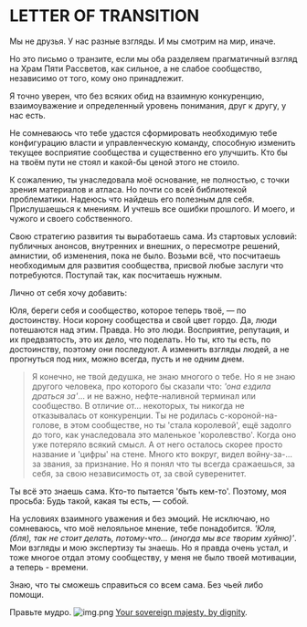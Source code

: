 # LETTER OF TRANSITION

Мы не друзья. У нас разные взгляды. И мы смотрим на мир, иначе. 

Но это письмо о транзите, если мы оба разделяем прагматичный взгляд на Храм Пяти Рассветов, как сильное, а не слабое сообщество, независимо от того, кому оно принадлежит.

Я точно уверен, что без всяких обид на взаимную конкуренцию, взаимоуважение и определенный уровень понимания, друг к другу, у нас есть.

Не сомневаюсь что тебе удастся сформировать необходимую тебе конфигурацию власти и управленческую команду, способную изменить текущее восприятие сообщества и существенно его улучшить. Кто бы на твоём пути не стоял и какой-бы ценой этого не стоило.

К сожалению, ты унаследовала моё основание, не полностью, с точки зрения материалов и атласа. Но почти со всей библиотекой проблематики. Надеюсь что найдешь его полезным для себя. Прислушаешься к мнениям. И учтешь все ошибки прошлого. И моего, и чужого и своего собственного.

Свою стратегию развития ты выработаешь сама. Из стартовых условий: публичных анонсов, внутренних и внешних, о пересмотре решений, амнистии, об изменения, пока не было.
Возьми всё, что посчитаешь необходимым для развития сообщества, присвой любые заслуги что потребуются. Поступай так, как посчитаешь нужным.

Лично от себя хочу добавить:

Юля, береги себя и сообщество, которое теперь твоё, — по достоинству. Носи корону сообщества и свой цвет гордо. Да, люди потешаются над этим. Правда. 
Но это люди. Восприятие, репутация, и их предвзятость, это их дело, что поделать. Но ты, кто ты есть, по достоинству, поэтому они последуют. А изменить взгляды людей, а не прогнуться под них, можно всегда, пусть и не одним днем.

> Я конечно, не твой дедушка, не знаю многого о тебе. Но я не знаю другого человека, про которого бы сказали что: *'она ездила драться за'*... и не важно, нефте-наливной терминал или сообщество. В отличие от... некоторых, ты никогда не отказывалась от конкуренции. Ты не родилась с-короной-на-голове, в этом сообществе, но ты 'стала королевой', ещё задолго до того, как унаследовала это маленькое 'королевство'. Когда оно уже потеряло всякий смысл. А от него осталось скорее просто название и 'цифры' на стене. Много кто вокруг, видел войну-за-... за звания, за признание. Но я понял что ты всегда сражаешься, за себя, за свою независимость от, за свой суверенитет.

Ты всё это знаешь сама. Кто-то пытается 'быть кем-то'. Поэтому, моя просьба: Будь такой, какая ты есть, — собой.

На условиях взаимного уважения и без эмоций. Не исключаю, но сомневаюсь, что моё нелояльное мнение, тебе понадобится. *'Юля, (бля), так не стоит делать, потому-что... (иногда мы все творим хуйню)'*. Мои взгляды и мою экспертизу ты знаешь. Но я правда очень устал, и тоже многое отдал этому сообществу, у меня не было твоей мотивации, а теперь - времени.

Знаю, что ты сможешь справиться со всем сама. Без чьей либо помощи.

Правьте мудро. 
![img.png](img.png)
[Your sovereign majesty, by dignity](https://fxtwitter.com/schneissy/status/1693646371214041376?s=20).









